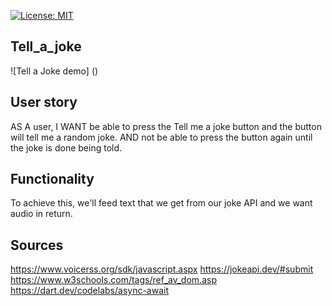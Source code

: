 [![License: MIT](https://img.shields.io/badge/License-MIT-yellow.svg)](https://opensource.org/licenses/MIT)

## Tell_a_joke

![Tell a Joke demo] ()

## User story

AS A user, I WANT be able to press the Tell me a joke button and the button will tell me a random joke.
AND not be able to press the button again until the joke is done being told.

## Functionality

To achieve this, we'll feed text that we get from our joke API and we want audio in return.

<!-- ** Technologies
Text-to-speech API: https://rapidapi.com/voicerss/api/text-to-speech-1/details -->

## Sources
https://www.voicerss.org/sdk/javascript.aspx
https://jokeapi.dev/#submit
https://www.w3schools.com/tags/ref_av_dom.asp
https://dart.dev/codelabs/async-await